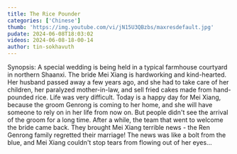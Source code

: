 ```yaml
---
title: The Rice Pounder
categories: ['Chinese']
thumb: 'https://img.youtube.com/vi/jN15U3QBzbs/maxresdefault.jpg'
pudate: 2024-06-08T18:03:02
videos: 2024-06-08-18-00-14
author: tin-sokhavuth
---
```

Synopsis: A special wedding is being held in a typical farmhouse courtyard in northern Shaanxi. The bride Mei Xiang is hardworking and kind-hearted. Her husband passed away a few years ago, and she had to take care of her children, her paralyzed mother-in-law, and sell fried cakes made from hand-pounded rice. Life was very difficult. Today is a happy day for Mei Xiang, because the groom Genrong is coming to her home, and she will have someone to rely on in her life from now on. But people didn't see the arrival of the groom for a long time. After a while, the team that went to welcome the bride came back. They brought Mei Xiang terrible news - the Ren Genrong family regretted their marriage! The news was like a bolt from the blue, and Mei Xiang couldn't stop tears from flowing out of her eyes...